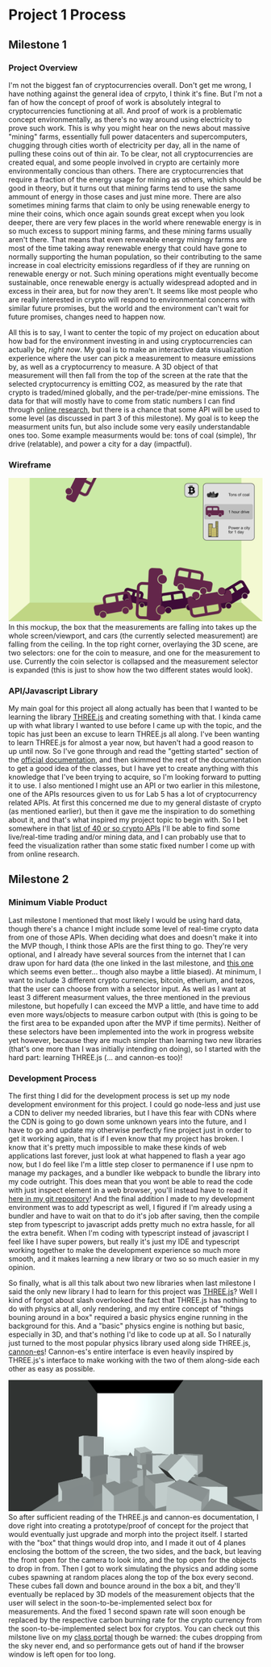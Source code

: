 # Project 1 Process
## Milestone 1
### Project Overview
I'm not the biggest fan of cryptocurrencies overall. Don't get me wrong, I have nothing against the general idea of crpyto, I think it's fine. But I'm not a fan of how the concept of proof of work is absolutely integral to cryptocurrencies functioning at all. And proof of work is a problematic concept environmentally, as there's no way around using electricity to prove such work. This is why you might hear on the news about massive "mining" farms, essentially full power datacenters and supercomputers, chugging through cities worth of electricity per day, all in the name of pulling these coins out of thin air. To be clear, not all cryptocurrencies are created equal, and some people involved in crypto are certainly more environmentally concious than others. There are cryptocurrencies that require a fraction of the energy usage for mining as others, which should be good in theory, but it turns out that mining farms tend to use the same ammount of energy in those cases and just mine more. There are also sometimes mining farms that claim to only be using renewable energy to mine their coins, which once again sounds great except when you look deeper, there are very few places in the world where renewable energy is in so much excess to support mining farms, and these mining farms usually aren't there. That means that even renewable energy miningy farms are most of the time taking away renewable energy that could have gone to normally supporting the human population, so their contributing to the same increase in coal electricity emissions regardless of if they are running on renewable energy or not. Such mining operations might eventually become sustainable, once renewable energy is actually widespread adopted and in excess in their area, but for now they aren't. It seems like most people who are really interested in crypto will respond to environmental concerns with similar future promises, but the world and the environment can't wait for future promises, changes need to happen now.

All this is to say, I want to center the topic of my project on education about how bad for the environment investing in and using cryptocurrencies can actually be, *right now*. My goal is to make an interactive data visualization experience where the user can pick a measurement to measure emissions by, as well as a cryptocurrency to measure. A 3D object of that measurement will then fall from the top of the screen at the rate that the selected cryptocurrency is emitting CO2, as measured by the rate that crypto is traded/mined globally, and the per-trade/per-mine emissions. The data for that will mostly have to come from static numbers I can find through [online research](https://news.climate.columbia.edu/2021/09/20/bitcoins-impacts-on-climate-and-the-environment/), but there is a chance that some API will be used to some level (as discussed in part 3 of this milestone). My goal is to keep the measurment units fun, but also include some very easily understandable ones too. Some example measurments would be: tons of coal (simple), 1hr drive (relatable), and power a city for a day (impactful).
### Wireframe
![A wireframe/mockup of my project, featuring a 3D box which cars are falling into, and a couple of selectors to chose the coin to measure and what to measure the coin by.](../resources/project-1-mockup-wireframe.png)
In this mockup, the box that the measurements are falling into takes up the whole screen/viewport, and cars (the currently selected measurement) are falling from the ceiling. In the top right corner, overlaying the 3D scene, are two selectors: one for the coin to measure, and one for the measurement to use. Currently the coin selector is collapsed and the measurement selector is expanded (this is just to show how the two different states would look).

### API/Javascript Library
My main goal for this project all along actually has been that I wanted to be learning the library [THREE.js](https://threejs.org/) and creating something with that. I kinda came up with what library I wanted to use before I came up with the topic, and the topic has just been an excuse to learn THREE.js all along. I've been wanting to learn THREE.js for almost a year now, but haven't had a good reason to up until now. So I've gone through and read the "getting started" section of the [official documentation](https://threejs.org/docs/index.html#manual/en/introduction/Creating-a-scene), and then skimmed the rest of the documentation to get a good idea of the classes, but I have yet to create anything with this knowledge that I've been trying to acquire, so I'm looking forward to putting it to use. I also mentioned I might use an API or two earlier in this milestone, one of the APIs resources given to us for Lab 5 has a lot of cryptocurrency related APIs. At first this concerned me due to my general distaste of crypto (as mentioned earlier), but then it gave me the inspiration to do something about it, and that's what inspired my project topic to begin with. So I bet somewhere in that [list of 40 or so crypto APIs](https://github.com/public-apis/public-apis#cryptocurrency) I'll be able to find some live/real-time trading and/or mining data, and I can probably use that to feed the visualization rather than some static fixed number I come up with from online research.

## Milestone 2
### Minimum Viable Product
Last milestone I mentioned that most likely I would be using hard data, though there's a chance I might include some level of real-time crypto data from one of those APIs. When deciding what does and doesn't make it into the MVP though, I think those APIs are the first thing to go. They're very optional, and I already have several sources from the internet that I can draw upon for hard data (the one linked in the last milestone, and [this one](https://medium.com/tqtezos/clean-nfts-on-tezos-58566b2fdba1) which seems even better... though also maybe a little biased). At minimum, I want to include 3 different crypto currencies, bitcoin, etherium, and tezos, that the user can choose from with a selector input. As well as I want at least 3 different measurment values, the three mentioned in the previous milestone, but hopefully I can exceed the MVP a little, and have time to add even more ways/objects to measure carbon output with (this is going to be the first area to be expanded upon after the MVP if time permits). Neither of these selectors have been implemented into the work in progress website yet however, because they are much simpler than learning two new libraries (that's one more than I was initially intending on doing), so I started with the hard part: learning THREE.js (... and cannon-es too)!
### Development Process
The first thing I did for the development process is set up my node development environment for this project. I could go node-less and just use a CDN to deliver my needed libraries, but I have this fear with CDNs where the CDN is going to go down some unknown years into the future, and I have to go and update my otherwise perfectly fine project just in order to get it working again, that is if I even know that my project has broken. I know that it's pretty much impossible to make these kinds of web applications last forever, just look at what happened to flash a year ago now, but I do feel like I'm a little step closer to permanence if I use npm to manage my packages, and a bundler like webpack to bundle the library into my code outright. This does mean that you wont be able to read the code with just inspect element in a web browser, you'll instead have to read it [here in my git repository](../../code/project-1/)! And the final addition I made to my development environment was to add typescript as well, I figured if I'm already using a bundler and have to wait on that to do it's job after saving, then the compile step from typescript to javascript adds pretty much no extra hassle, for all the extra benefit. When I'm coding with typescript instead of javascript I feel like I have super powers, but really it's just my IDE and typescript working together to make the development experience so much more smooth, and it makes learning a new library or two so so much easier in my opinion.

So finally, what is all this talk about two new libraries when last milestone I said the only new library I had to learn for this project was [THREE.js](https://threejs.org/)? Well I kind of forgot about slash overlooked the fact that THREE.js has nothing to do with physics at all, only rendering, and my entire concept of "things bouning around in a box" required a basic physics engine running in the background for this. And a "basic" physics engine is nothing but basic, especially in 3D, and that's nothing I'd like to code up at all. So I naturally just turned to the most popular physics library used along side THREE.js, [cannon-es](https://pmndrs.github.io/cannon-es/)! Cannon-es's entire interface is even heavily inspired by THREE.js's interface to make working with the two of them along-side each other as easy as possible.

![A screenshot of the proof of concept for project 1. Some cubes are falling down from the sky into a big box that catches them.](../resources/project-1-milestone-2-screenshot.png)
So after sufficient reading of the THREE.js and cannon-es documentation, I dove right into creating a prototype/proof of concept for the project that would eventually just upgrade and morph into the project itself. I started with the "box" that things would drop into, and I made it out of 4 planes enclosing the bottom of the screen, the two sides, and the back, but leaving the front open for the camera to look into, and the top open for the objects to drop in from. Then I got to work simulating the physics and adding some cubes spawning at random places along the top of the box every second. These cubes fall down and bounce around in the box a bit, and they'll eventually be replaced by 3D models of the measurement objects that the user will select in the soon-to-be-implemented select box for measurements. And the fixed 1 second spawn rate will soon enough be replaced by the respective carbon burning rate for the crypto currency from the soon-to-be-implemented select box for cryptos. You can check out this milstone live on my [class portal](https://creative.colorado.edu/~pero7021/fwd/projects/milestone2/project1/) though be warned: the cubes dropping from the sky never end, and so performance gets out of hand if the browser window is left open for too long.

